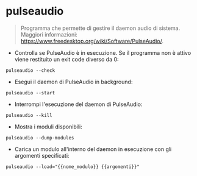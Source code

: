 # pulseaudio

> Programma che permette di gestire il daemon audio di sistema.
> Maggiori informazioni: <https://www.freedesktop.org/wiki/Software/PulseAudio/>.

- Controlla se PulseAudio è in esecuzione. Se il programma non è attivo viene restituito un exit code diverso da 0:

`pulseaudio --check`

- Esegui il daemon di PulseAudio in background:

`pulseaudio --start`

- Interrompi l'esecuzione del daemon di PulseAudio:

`pulseaudio --kill`

- Mostra i moduli disponibili:

`pulseaudio --dump-modules`

- Carica un modulo all'interno del daemon in esecuzione con gli argomenti specificati:

`pulseaudio --load="{{nome_modulo}} {{argomenti}}"`
